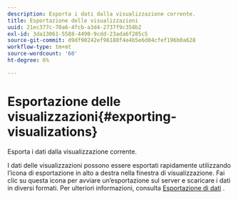 ```yaml
---
description: Esporta i dati dalla visualizzazione corrente.
title: Esportazione delle visualizzazioni
uuid: 21ec377c-70a6-4fcb-a3d4-2737f9c358b2
exl-id: 3da13061-5588-4490-9cdd-23ada6f285c5
source-git-commit: d9df90242ef96188f4e4b5e6d04cfef196b0a628
workflow-type: tm+mt
source-wordcount: '60'
ht-degree: 6%

---
```


# Esportazione delle visualizzazioni{#exporting-visualizations}

Esporta i dati dalla visualizzazione corrente.

I dati delle visualizzazioni possono essere esportati rapidamente utilizzando l’icona di esportazione in alto a destra nella finestra di visualizzazione. Fai clic su questa icona per avviare un’esportazione sul server e scaricare i dati in diversi formati. Per ulteriori informazioni, consulta [Esportazione di dati](../../../../home/c-adobe-data-workbench-dashboard/c-exporting-data.md#concept-826596f7c95649b2adbcafd91fad782b) .
